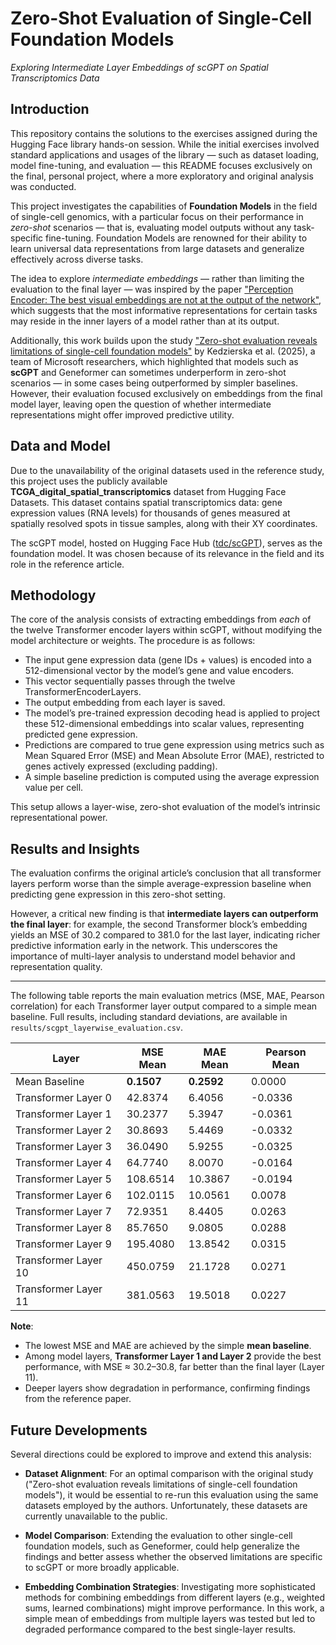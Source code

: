 # Zero-Shot Evaluation of Single-Cell Foundation Models

*Exploring Intermediate Layer Embeddings of scGPT on Spatial Transcriptomics Data*


## Introduction

This repository contains the solutions to the exercises assigned during the Hugging Face library hands-on session. While the initial exercises involved standard applications and usages of the library — such as dataset loading, model fine-tuning, and evaluation — this README focuses exclusively on the final, personal project, where a more exploratory and original analysis was conducted.

This project investigates the capabilities of **Foundation Models** in the field of single-cell genomics, with a particular focus on their performance in *zero-shot* scenarios — that is, evaluating model outputs without any task-specific fine-tuning. Foundation Models are renowned for their ability to learn universal data representations from large datasets and generalize effectively across diverse tasks.

The idea to explore *intermediate embeddings* — rather than limiting the evaluation to the final layer — was inspired by the paper ["Perception Encoder: The best visual embeddings are not at the output of the network"](https://arxiv.org/abs/2504.13181), which suggests that the most informative representations for certain tasks may reside in the inner layers of a model rather than at its output.

Additionally, this work builds upon the study ["Zero-shot evaluation reveals limitations of single-cell foundation models"](https://genomebiology.biomedcentral.com/articles/10.1186/s13059-025-03574-x?utm_source=bmc_etoc&utm_medium=email&utm_campaign=CONR_13059_AWA1_GL_DTEC_054CI_TOC-250419#Sec3) by Kedzierska et al. (2025), a team of Microsoft researchers, which highlighted that models such as **scGPT** and Geneformer can sometimes underperform in zero-shot scenarios — in some cases being outperformed by simpler baselines. However, their evaluation focused exclusively on embeddings from the final model layer, leaving open the question of whether intermediate representations might offer improved predictive utility.


## Data and Model

Due to the unavailability of the original datasets used in the reference study, this project uses the publicly available **TCGA\_digital\_spatial\_transcriptomics** dataset from Hugging Face Datasets. This dataset contains spatial transcriptomics data: gene expression values (RNA levels) for thousands of genes measured at spatially resolved spots in tissue samples, along with their XY coordinates.

The scGPT model, hosted on Hugging Face Hub ([tdc/scGPT](https://huggingface.co/tdc/scGPT)), serves as the foundation model. It was chosen because of its relevance in the field and its role in the reference article.

## Methodology

The core of the analysis consists of extracting embeddings from *each* of the twelve Transformer encoder layers within scGPT, without modifying the model architecture or weights. The procedure is as follows:

* The input gene expression data (gene IDs + values) is encoded into a 512-dimensional vector by the model’s gene and value encoders.
* This vector sequentially passes through the twelve TransformerEncoderLayers.
* The output embedding from each layer is saved.
* The model’s pre-trained expression decoding head is applied to project these 512-dimensional embeddings into scalar values, representing predicted gene expression.
* Predictions are compared to true gene expression using metrics such as Mean Squared Error (MSE) and Mean Absolute Error (MAE), restricted to genes actively expressed (excluding padding).
* A simple baseline prediction is computed using the average expression value per cell.

This setup allows a layer-wise, zero-shot evaluation of the model’s intrinsic representational power.

## Results and Insights

The evaluation confirms the original article’s conclusion that all transformer layers perform worse than the simple average-expression baseline when predicting gene expression in this zero-shot setting.

However, a critical new finding is that **intermediate layers can outperform the final layer**: for example, the second Transformer block’s embedding yields an MSE of 30.2 compared to 381.0 for the last layer, indicating richer predictive information early in the network. This underscores the importance of multi-layer analysis to understand model behavior and representation quality.

---

The following table reports the main evaluation metrics (MSE, MAE, Pearson correlation) for each Transformer layer output compared to a simple mean baseline. Full results, including standard deviations, are available in `results/scgpt_layerwise_evaluation.csv`.

| Layer                | MSE Mean   | MAE Mean   | Pearson Mean |
| -------------------- | ---------- | ---------- | ------------ |
| Mean Baseline        | **0.1507** | **0.2592** | 0.0000       |
| Transformer Layer 0  | 42.8374    | 6.4056     | -0.0336      |
| Transformer Layer 1  | 30.2377    | 5.3947     | -0.0361      |
| Transformer Layer 2  | 30.8693    | 5.4469     | -0.0332      |
| Transformer Layer 3  | 36.0490    | 5.9255     | -0.0325      |
| Transformer Layer 4  | 64.7740    | 8.0070     | -0.0164      |
| Transformer Layer 5  | 108.6514   | 10.3867    | -0.0194      |
| Transformer Layer 6  | 102.0115   | 10.0561    | 0.0078       |
| Transformer Layer 7  | 72.9351    | 8.4405     | 0.0263       |
| Transformer Layer 8  | 85.7650    | 9.0805     | 0.0288       |
| Transformer Layer 9  | 195.4080   | 13.8542    | 0.0315       |
| Transformer Layer 10 | 450.0759   | 21.1728    | 0.0271       |
| Transformer Layer 11 | 381.0563   | 19.5018    | 0.0227       |

**Note**:

* The lowest MSE and MAE are achieved by the simple **mean baseline**.
* Among model layers, **Transformer Layer 1 and Layer 2** provide the best performance, with MSE ≈ 30.2–30.8, far better than the final layer (Layer 11).
* Deeper layers show degradation in performance, confirming findings from the reference paper.



## Future Developments

Several directions could be explored to improve and extend this analysis:

* **Dataset Alignment**: For an optimal comparison with the original study ("Zero-shot evaluation reveals limitations of single-cell foundation models"), it would be essential to re-run this evaluation using the same datasets employed by the authors. Unfortunately, these datasets are currently unavailable to the public.

* **Model Comparison**: Extending the evaluation to other single-cell foundation models, such as Geneformer, could help generalize the findings and better assess whether the observed limitations are specific to scGPT or more broadly applicable.

* **Embedding Combination Strategies**: Investigating more sophisticated methods for combining embeddings from different layers (e.g., weighted sums, learned combinations) might improve performance. In this work, a simple mean of embeddings from multiple layers was tested but led to degraded performance compared to the best single-layer results.



